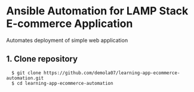 # Ansible Automation for LAMP Stack E-commerce Application

Automates deployment of simple web application

## 1. Clone repository
```
  $ git clone https://github.com/demola07/learning-app-ecommerce-automation.git
  $ cd learning-app-ecommerce-automation

```